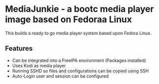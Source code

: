 # MediaJunkie -  a bootc media player image based on Fedoraa Linux

This builds a ready to go media player system based upon Fedora Linux.

## Features

* Can be integrated into a FreeIPA environment (Packages installed)
* Uses Kodi as media player
* Running SSHD so files and configurations can be copied using SSH
* Auto-Login user and session can be configured
